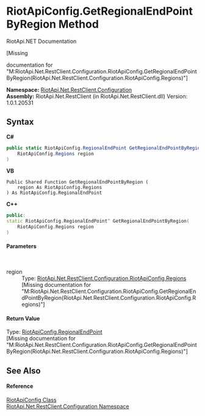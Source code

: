 # RiotApiConfig.GetRegionalEndPointByRegion Method 
RiotApi.NET Documentation 

\[Missing <summary> documentation for "M:RiotApi.Net.RestClient.Configuration.RiotApiConfig.GetRegionalEndPointByRegion(RiotApi.Net.RestClient.Configuration.RiotApiConfig.Regions)"\]

**Namespace:**&nbsp;<a href="1dae58e2-3460-51cb-b4d8-c9bb055df44c">RiotApi.Net.RestClient.Configuration</a><br />**Assembly:**&nbsp;RiotApi.Net.RestClient (in RiotApi.Net.RestClient.dll) Version: 1.0.1.20531

## Syntax

**C#**<br />
``` C#
public static RiotApiConfig.RegionalEndPoint GetRegionalEndPointByRegion(
	RiotApiConfig.Regions region
)
```

**VB**<br />
``` VB
Public Shared Function GetRegionalEndPointByRegion ( 
	region As RiotApiConfig.Regions
) As RiotApiConfig.RegionalEndPoint
```

**C++**<br />
``` C++
public:
static RiotApiConfig.RegionalEndPoint^ GetRegionalEndPointByRegion(
	RiotApiConfig.Regions region
)
```


#### Parameters
&nbsp;<dl><dt>region</dt><dd>Type: <a href="4d977124-7072-aed6-d4c3-44de17e37ee2">RiotApi.Net.RestClient.Configuration.RiotApiConfig.Regions</a><br />\[Missing <param name="region"/> documentation for "M:RiotApi.Net.RestClient.Configuration.RiotApiConfig.GetRegionalEndPointByRegion(RiotApi.Net.RestClient.Configuration.RiotApiConfig.Regions)"\]</dd></dl>

#### Return Value
Type: <a href="cb65bafb-5122-8f7a-1262-ca130e7ef17c">RiotApiConfig.RegionalEndPoint</a><br />\[Missing <returns> documentation for "M:RiotApi.Net.RestClient.Configuration.RiotApiConfig.GetRegionalEndPointByRegion(RiotApi.Net.RestClient.Configuration.RiotApiConfig.Regions)"\]

## See Also


#### Reference
<a href="39ce9b97-c5bc-4273-7294-9eda36f27e37">RiotApiConfig Class</a><br /><a href="1dae58e2-3460-51cb-b4d8-c9bb055df44c">RiotApi.Net.RestClient.Configuration Namespace</a><br />